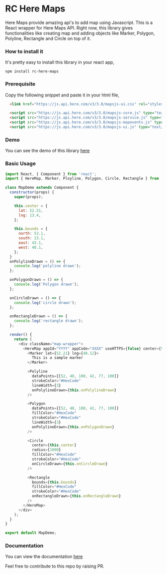 # RC Here Maps

Here Maps provide amazing api's to add map using Javascript. This is a React wrapper for Here Maps API. Right now, this library gives functionalities like creating map and adding objects like Marker, Polygon, Polyline, Rectangle and Circle on top of it.

### How to install it

It's pretty easy to install this library in your react app,

`npm install rc-here-maps`

### Prerequisite

Copy the following snippet and paste it in your html file,

```html
  <link href="https://js.api.here.com/v3/3.0/mapsjs-ui.css" rel="stylesheet">

  <script src="https://js.api.here.com/v3/3.0/mapsjs-core.js" type="text/javascript" charset="utf-8"></script>
  <script src="https://js.api.here.com/v3/3.0/mapsjs-service.js" type="text/javascript" charset="utf-8"></script>
  <script src="https://js.api.here.com/v3/3.0/mapsjs-mapevents.js" type="text/javascript" charset="utf-8"></script>
  <script src="https://js.api.here.com/v3/3.0/mapsjs-ui.js" type="text/javascript" charset="utf-8"></script>
```

### Demo

You can see the demo of this library [here](https://hentrymartin.github.io/rc-here-maps-example/)

### Basic Usage

```javascript
import React, { Component } from 'react';
import { HereMap, Marker, Ployline, Polygon, Circle, Rectangle } from 'rc-here-map';

class MapDemo extends Component {
  constructor(props) {
    super(props);

    this.center = {
      lat: 52.51,
      lng: 13.4,
    };

    this.bounds = {
      north: 53.1,
      south: 13.1,
      east: 43.1,
      west: 40.1,
    };
  }
  onPolylineDrawn = () => {
    console.log('polyline drawn');
  };

  onPolygonDrawn = () => {
    console.log('Polygon drawn');
  };

  onCircleDrawn = () => {
    console.log('circle drawn');
  };

  onRectangleDrawn = () => {
    console.log('rectangle drawn');
  };

  render() {
    return (
      <div className="map-wrapper">
        <HereMap appId="YYYY" appCode="XXXX" useHTTPS={false} center={this.center}>
          <Marker lat={52.21} lng={48.12}>
            This is a sample marker
          </Marker>

          <Polyline
            dataPoints={[52, 48, 100, 42, 77, 100]}
            strokeColor="#HexCode"
            lineWidth={3}
            onPolylineDrawn={this.onPolylineDrawn}
          />

          <Polygon
            dataPoints={[52, 48, 100, 42, 77, 100]}
            fillColor="#HexCode"
            strokeColor="#HexCode"
            lineWidth={3}
            onPolylineDrawn={this.onPolygonDrawn}
          />

          <Circle
            center={this.center}
            radius={1000}
            fillColor="#HexCode"
            strokeColor="#HexCode"
            onCircleDrawn={this.onCircleDrawn}
          />

          <Rectangle
            bounds={this.bounds}
            fillColor="#HexCode"
            strokeColor="#HexCode"
            onRectangleDrawn={this.onRectangleDrawn}
          />
        </HereMap>
      </div>
    );
  }
}

export default MapDemo;
```

### Documentation

You can view the documentation [here](https://github.com/hentrymartin/rc-here-maps/blob/master/DOCUMENTATION.md)

Feel free to contribute to this repo by raising PR.

